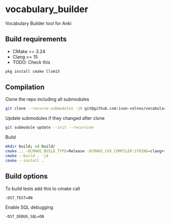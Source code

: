 # vocabulary_builder

Vocabulary Builder tool for Anki

## Build requirements

- CMake >= 3.24
- Clang >= 15
- TODO: Check this

```bash
pkg install cmake llvm15
```

## Compilation

Clone the repo including all submodules

```bash
git clone --recurse-submodules -j6 git@github.com:ivan-volnov/vocabulary_builder.git
```

Update submodules if they changed after clone

```bash
git submodule update --init --recursive
```

Build

```bash
mkdir build; cd build/
cmake .. -DCMAKE_BUILD_TYPE=Release -DCMAKE_CXX_COMPILER:STRING=clang++15 -DCMAKE_C_COMPILER:STRING=clang15
cmake --build . -j4
cmake --install .
```

## Build options

To build tests add this to cmake call

```bash
-DST_TEST=ON
```

Enable SQL debugging

```bash
-DST_DEBUG_SQL=ON
```
